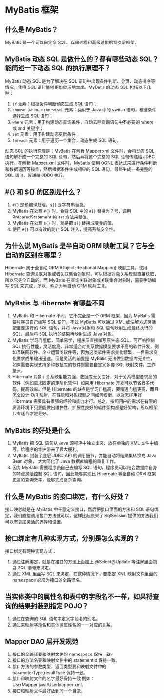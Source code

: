 MyBatis 框架
==========

## 什么是 MyBatis？

MyBatis 是一个可以自定义 SQL、存储过程和高级映射的持久层框架。

## MyBatis 动态 SQL 是做什么的？都有哪些动态 SQL？能简述一下动态 SQL 的执行原理不？

MyBatis 动态 SQL 是为了解决在 SQL 语句中出现条件判断、分页、动态排序等情况，使得 SQL 语句能够更加灵活地生成。MyBatis 的动态 SQL 包括以下几种：

1.  `if` 元素：根据条件判断动态生成 SQL 语句；
2.  `choose（when、otherwise）`元素：类似于 Java 中的 switch 语句，根据条件选择生成 SQL 语句；
3.  `where` 元素：用于构建动态查询条件，自动去除查询语句中不必要的 where 或 and 关键字；
4.  `set` 元素：用于构建动态更新条件；
5.  `foreach` 元素：用于遍历一个集合，动态生成 SQL 语句。

动态 SQL 的执行原理是：MyBatis 在解析 Mapper.xml 文件时，会将动态 SQL 语句解析成一个完整的 SQL 语句，然后再将这个完整的 SQL 语句传递给 JDBC 执行。在解析 Mapper.xml 文件时，MyBatis 使用 OGNL 表达式来进行条件判断和数据遍历等操作，然后根据条件生成相应的 SQL 语句，最终生成一条完整的 SQL 语句，传递给 JDBC 执行。

## #{} 和 ${} 的区别是什么？

1.  `#{}` 是预编译处理，`${}` 是字符串替换。
2.  MyBatis 在处理 `#{}` 时，会将 SQL 中的 `#{}` 替换为？号，调用 PreparedStatement 的 set 方法来赋值。
3.  MyBatis 在处理 `${}` 时，就是把 `${}` 替换成变量的值。
4.  使用 `#{}` 可以有效的防止 SQL 注入，提高系统安全性。

## 为什么说 MyBatis 是半自动 ORM 映射工具？它与全自动的区别在哪里？

Hibernate 属于全自动 ORM (Object-Relational Mapping) 映射工具，使用 Hibernate 查询关联对象或者关联集合对象时，可以根据对象关系模型直接获取，所以它是全自动的。而 MyBatis 在查询关联对象或关联集合对象时，需要手动编写 SQL 来完成，所以，称之为半自动 ORM 映射工具。

## MyBatis 与 Hibernate 有哪些不同

1.  MyBatis 和 Hibernate 不同，它不完全是一个 ORM 框架，因为 MyBatis 需要程序员自己编写 SQL 语句，不过 MyBatis 可以通过 XML 或注解方式灵活配置要运行的 SQL 语句，并将 Java 对象和 SQL 语句映射生成最终执行的 SQL，最后将 SQL 执行的结果再映射生成 Java 对象。
2.  MyBatis 学习门槛低，简单易学，程序员直接编写原生态 SQL，可严格控制 SQL 执行性能，灵活度高，非常适合对关系数据模型要求不高的软件开发，例如互联网软件、企业运营类软件等，因为这类软件需求变化频繁，一但需求变化要求成果输出迅速。但是灵活的前提是 MyBatis 无法做到数据库无关性，如果需要实现支持多种数据库的软件则需要自定义多套 SQL 映射文件，工作量大。
3.  Hibernate 对象 / 关系映射能力强，数据库无关性好，对于关系模型要求高的软件（例如需求固定的定制化软件）如果用 Hibernate 开发可以节省很多代码，提高效率。但是 Hibernate 的缺点是学习门槛高，要精通门槛更高，而且怎么设计 O/R 映射，在性能和对象模型之间如何权衡，以及怎样用好 Hibernate 需要具有很强的经验和能力才行。总之，按照用户的需求在有限的资源环境下只要能做出维护性、扩展性良好的软件架构都是好架构，所以框架只有适合才是最好。

## MyBatis 的好处是什么

1.  MyBatis 把 SQL 语句从 Java 源程序中独立出来，放在单独的 XML 文件中编写，给程序的维护带来了很大便利。
2.  MyBatis 封装了底层 JDBC API 的调用细节，并能自动将结果集转换成 Java Bean 对象， 大大简化了 Java 数据库编程的重复工作。
3.  因为 MyBatis 需要程序员自己去编写 SQL 语句，程序员可以结合数据库自身的特点灵活控制 SQL 语句，因此能够实现比 Hibernate 等全自动 ORM 框架更高的查询效率，能够完成复杂查询。

## 什么是 MyBatis 的接口绑定，有什么好处？

接口映射就是在 MyBatis 中任意定义接口，然后把接口里面的方法和 SQL 语句绑定，我们直接调用接口方法就可以，这样比起原来了 SqlSession 提供的方法我们可以有更加灵活的选择和设置。

## 接口绑定有几种实现方式，分别是怎么实现的？

接口绑定有两种实现方式：

1.  通过注解绑定，就是在接口的方法上面加上 @Select@Update 等注解里面包含 SQL 语句来绑定。
2.  通过 XML 里面写 SQL 来绑定，在这种情况下，要指定 XML 映射文件里面的 namespace 必须为接口的全路径名。

## 当实体类中的属性名和表中的字段名不一样，如果将查询的结果封装到指定 POJO？

1.  通过在查询的 SQL 语句中定义字段名的别名。
2.  通过来映射字段名和实体类属性名的一一对应的关系。

## Mapper DAO 层开发规范

1.  接口的全路径要和映射文件的 namespace 保持一致。
2.  接口的方法名要和映射文件中的 statementId 保持一致。
3.  接口方法的参数类型，返回类型要和映射文件中的 parameterType,resultType 保持一致。
4.  接口和映射文件的名字最好保持一致 例如：UserMapper.java/UserMapper.xml。
5.  接口和映射文件最好放到同一个目录。